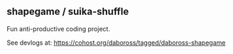 shapegame / suika-shuffle
-------------------------

Fun anti-productive coding project.

See devlogs at: https://cohost.org/daboross/tagged/daboross-shapegame

